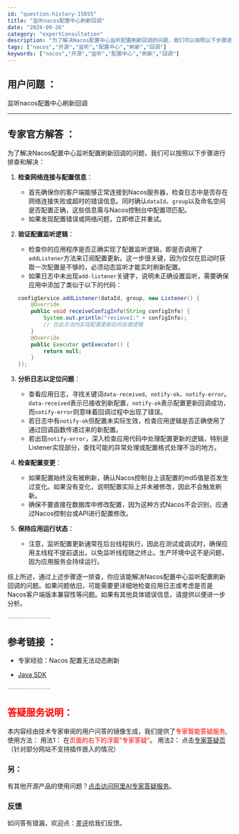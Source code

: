 ```yaml
---
id: "question-history-15855"
title: "监听nacos配置中心刷新回调"
date: "2024-09-26"
category: "expertConsultation"
description: "为了解决Nacos配置中心监听配置刷新回调的问题，我们可以按照以下步骤进行排查和解决：1. **检查网络连接与配置信息**：    - 首先确保你的客户端能够正常连接到Nacos服务器，检查日志中是否存在网络连接失败或超时的错误信息。同时确认`dataId`、`group`以及命名空间是否配置正确，"
tags: ["nacos","开源","监听","配置中心","刷新","回调"]
keywords: ["nacos","开源","监听","配置中心","刷新","回调"]
---
```


## 用户问题 ： 
 监听nacos配置中心刷新回调  

---------------
## 专家官方解答 ：

为了解决Nacos配置中心监听配置刷新回调的问题，我们可以按照以下步骤进行排查和解决：

1. **检查网络连接与配置信息**：
    - 首先确保你的客户端能够正常连接到Nacos服务器，检查日志中是否存在网络连接失败或超时的错误信息。同时确认`dataId`、`group`以及命名空间是否配置正确，这些信息需与Nacos控制台中配置项匹配。
    - 如果发现配置错误或网络问题，立即修正并重试。

2. **验证配置监听逻辑**：
    - 检查你的应用程序是否正确实现了配置监听逻辑，即是否调用了`addListener`方法来订阅配置更新。这一步很关键，因为仅仅在启动时获取一次配置是不够的，必须动态监听才能实时刷新配置。
    - 如果日志中未出现`add-listener`关键字，说明未正确设置监听，需要确保应用中添加了类似于以下的代码：
    ```java
    configService.addListener(dataId, group, new Listener() {
        @Override
        public void receiveConfigInfo(String configInfo) {
            System.out.println("recieve1:" + configInfo);
            // 在此方法内实现配置更新后的处理逻辑
        }
        @Override
        public Executor getExecutor() {
            return null;
        }
    });
    ```

3. **分析日志以定位问题**：
    - 查看应用日志，寻找关键词`data-received`、`notify-ok`、`notify-error`。`data-received`表示已接收到新配置，`notify-ok`表示配置更新回调成功，而`notify-error`则意味着回调过程中出现了错误。
    - 若日志中有`notify-ok`但配置未实际生效，检查应用逻辑是否正确使用了通过回调函数传递过来的新配置。
    - 若出现`notify-error`，深入检查应用代码中处理配置更新的逻辑，特别是Listener实现部分，查找可能的异常处理或配置格式处理不当的地方。

4. **检查配置变更**：
    - 如果配置始终没有被刷新，确认Nacos控制台上该配置的md5值是否发生过变化。如果没有变化，说明配置实际上并未被修改，因此不会触发刷新。
    - 确保不要直接在数据库中修改配置，因为这种方式Nacos不会识别，应通过Nacos控制台或API进行配置修改。

5. **保持应用运行状态**：
    - 注意，监听配置更新通常在后台线程执行，因此在测试或调试时，确保应用主线程不提前退出，以免监听线程随之终止。生产环境中这不是问题，因为应用服务会持续运行。

综上所述，通过上述步骤逐一排查，你应该能解决Nacos配置中心监听配置刷新回调的问题。如果问题依旧，可能需要更详细地检查应用日志或考虑是否是Nacos客户端版本兼容性等问题。如果有其他具体错误信息，请提供以便进一步分析。


<font color="#949494">---------------</font> 


## 参考链接 ：

* 专家经验：Nacos 配置无法动态刷新 
 
 * [Java SDK](https://nacos.io/docs/latest/guide/user/sdk)


 <font color="#949494">---------------</font> 
 


## <font color="#FF0000">答疑服务说明：</font> 

本内容经由技术专家审阅的用户问答的镜像生成，我们提供了<font color="#FF0000">专家智能答疑服务</font>,使用方法：
用法1： 在<font color="#FF0000">页面的右下的浮窗”专家答疑“</font>。
用法2： 点击[专家答疑页](https://answer.opensource.alibaba.com/docs/intro)（针对部分网站不支持插件嵌入的情况）
### 另：


有其他开源产品的使用问题？[点击访问阿里AI专家答疑服务](https://answer.opensource.alibaba.com/docs/intro)。
### 反馈
如问答有错漏，欢迎点：[差评](https://ai.nacos.io/user/feedbackByEnhancerGradePOJOID?enhancerGradePOJOId=15871)给我们反馈。
